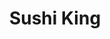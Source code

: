 ---
layout: place
title: "Sushi King"
permalink: /virginia/hampton/sushi-king.html
stateAbbr: VA
stateName: Virginia
cityName: Hampton
place_id: ChIJLeiv1xWDuokRY7VcKRfHRjY
photos:
  - name: >-
      places/ChIJLeiv1xWDuokRY7VcKRfHRjY/photos/AeeoHcJIB1fRsAepiTe0sgSgy9mTrUkoJCXXmH1bUU_DPYYGyNKeF5DQyM5AARhIiiKHI1wy0_8IcvGM-myHpP5lVSXRkIA1_hytpwvkHw6pycIznZmbVZogQiS538fNUzVzWEyjEWX0p-EjMhwUb0Pcfdb1Fd9qzjOGu_pKTJ1GK0Aw3xoS5yKUG840FNRSx-LugOTWQBkUpxQT51cg7Q5jWqDX3ETnzxA5HRxW73gpvf49sfq0YQsoUuS1y7U0etKkdeKpw2BGzKAWqptCDA7etD99ramRmBegWhqcdnAeqHmNAgjKtdMAlcRmtcEzp_Mw3ZjPkZZL3kj6R1VrqjGQG82WI0RyH3de2KF0EweMWo8uYEX54rVyJOIxeXqPaZcBekulNHBXo9A6QlSNvaEudhVPakh4KguASERnZqRn-zg
    widthPx: 4032
    heightPx: 3024
    authorAttributions:
      - displayName: John Toth
        uri: https://maps.google.com/maps/contrib/114980616996925068720
        photoUri: >-
          https://lh3.googleusercontent.com/a-/ALV-UjV2chmj9g-iATFN_Wu3e-Z6nXWbP5v4ZF5pPGiZojvab6ijk42F=s100-p-k-no-mo
    flagContentUri: >-
      https://www.google.com/local/imagery/report/?cb_client=maps_api_places.places_api&image_key=!1e10!2sCIHM0ogKEICAgICE4szAPA&hl=en-US
    googleMapsUri: >-
      https://www.google.com/maps/place//data=!3m4!1e2!3m2!1sCIHM0ogKEICAgICE4szAPA!2e10!4m2!3m1!1s0x89ba8315d7afe82d:0x3646c717295cb563
  - name: >-
      places/ChIJLeiv1xWDuokRY7VcKRfHRjY/photos/AeeoHcKqLgVzpZOdaFemwHsEctZSA9FrW5zHo7VtkEjuYbaoe4OhA2EybD4k_F3fjXpxwKn7Y51ErfYfk-j3WVjqNsxDhaLhkNZoetRaxDBP_sfz-ub0VJ-P4bzXs8SLxdvDMmMqLC_ZCkDnHNGJfuLUAxsML3rDU3vr33wY5PMmRZsjb8-jv1epPOU5iXKliZCS48xtDA2sCVpmlwSWG_Md_18PADCNVB5jgyBb3PaPnhiKoCkn3FceX2lCXLVz6ui6nnU6g07RenRx1jAquNo3dZ5MlJ-8Nq4v_zzNYDN6jYxxHq7GUZQN_Oy4DfqYMWeOz93Huq74yBvTSpcTMXww2FavTqNDjuuFz3EGKpZp7r_aq6f-2_owu6VSKBAvglKDGC1611Z2aWuiqyEFgvaI3gQs3Qz764JeuBYSlPKdUmI3Ww
    widthPx: 4800
    heightPx: 3600
    authorAttributions:
      - displayName: David Kim
        uri: https://maps.google.com/maps/contrib/111055603120504148195
        photoUri: >-
          https://lh3.googleusercontent.com/a-/ALV-UjV9S9yXlXEdv8aX94lez0MA5LvwubgTz4NMP-YQd8wNeKMMpIuq=s100-p-k-no-mo
    flagContentUri: >-
      https://www.google.com/local/imagery/report/?cb_client=maps_api_places.places_api&image_key=!1e10!2sCIHM0ogKEICAgICn3fOrGA&hl=en-US
    googleMapsUri: >-
      https://www.google.com/maps/place//data=!3m4!1e2!3m2!1sCIHM0ogKEICAgICn3fOrGA!2e10!4m2!3m1!1s0x89ba8315d7afe82d:0x3646c717295cb563
  - name: >-
      places/ChIJLeiv1xWDuokRY7VcKRfHRjY/photos/AeeoHcKd_F5n_Sr4z8uv7DOnyDW1LXAXW8XXwKHr22gqKIcBlLwpF_RXUWX57uldHtfDcPSrQYG3gWQLcrU5DsaCX3OtCMZjLTYhhus011M-prqTNcr8vTd0jz2QPcIhEj-YXJbjjyAIUw_us9ycdd-K-1XWa_yAZLNmCZTJ9CM6HvmT4haggxeUzNVZPq1jfIXsbMw5qJeigai2fkAY-qlg3i07gSVwMCNDv757_lqpUc8wMtCmv3DQV9hhQ9Hx2Dm1nvzqWV2WT73sxKHkv7My8-Z-tYC6ahHHyYxWY5ml-rMvdr3ft-Z-Bext2EAiK3sdhU70-w9OUDz2fR8zNYRUucDCjrXhGgRFJcYPxX3gnp7l94Q6VyO3HGZ6MPwd-CxklbRxNv6sgB1pF5jFcd8NenLvvqU7S6jy1_EN4e7nWg7Q5NA
    widthPx: 3024
    heightPx: 4032
    authorAttributions:
      - displayName: E G
        uri: https://maps.google.com/maps/contrib/105016312964130528495
        photoUri: >-
          https://lh3.googleusercontent.com/a-/ALV-UjWBOwYfCiqzx3QQ9fKJf9eQEGr-pqkwOLxLz23DBPTipps9kTigZQ=s100-p-k-no-mo
    flagContentUri: >-
      https://www.google.com/local/imagery/report/?cb_client=maps_api_places.places_api&image_key=!1e10!2sCIHM0ogKEICAgIDbpq_EuwE&hl=en-US
    googleMapsUri: >-
      https://www.google.com/maps/place//data=!3m4!1e2!3m2!1sCIHM0ogKEICAgIDbpq_EuwE!2e10!4m2!3m1!1s0x89ba8315d7afe82d:0x3646c717295cb563
  - name: >-
      places/ChIJLeiv1xWDuokRY7VcKRfHRjY/photos/AeeoHcJbwdagVgkz2eB_6uMJ56GBZ7NqzFK8Tolih2Qx6rSR9RWxou9GcX_JNYOCXJOc6Pp9j2sIDyd6WvCXDXcNM99kjaj4yXuwnHUOpQDqnfgxTJrfBz87py_Dbay-PuVK7FUmhA3keyo9ucPCyK-8nKXEYIRtEb3XZzjnYM_v_p1L7GPJgQuxo_ufPbgEh0Lg3ps8dRIfQA5rb75-fKxLSm7LVPRNm4NGP_9U-urqcd0jnR586SKy1GI9FL1Lk3rj9UZ7ZtaxWDp_v8pX0pIrlICUat8MIx_byWgt5jevP_HDNl7ndUmWpuapWGO-I30wJ1_SElGZtPSV-aADR5WfurrM_SvZLs9VDf3fa9dL8y-gBlHrPdp7SnTtmwU6fYem9OB18FICohFmfRLvdBlXhKQ6o-KX9piuFwFGoSXdUhO_xQ
    widthPx: 1918
    heightPx: 1673
    authorAttributions:
      - displayName: Dior Faust
        uri: https://maps.google.com/maps/contrib/103230645778948253869
        photoUri: >-
          https://lh3.googleusercontent.com/a/ACg8ocJvrzxAtgHoao4zjblM9cpag1soXO2Tjb5l8UCWnJmpu_c4Brk=s100-p-k-no-mo
    flagContentUri: >-
      https://www.google.com/local/imagery/report/?cb_client=maps_api_places.places_api&image_key=!1e10!2sCIHM0ogKEICAgIDeru-ANQ&hl=en-US
    googleMapsUri: >-
      https://www.google.com/maps/place//data=!3m4!1e2!3m2!1sCIHM0ogKEICAgIDeru-ANQ!2e10!4m2!3m1!1s0x89ba8315d7afe82d:0x3646c717295cb563
  - name: >-
      places/ChIJLeiv1xWDuokRY7VcKRfHRjY/photos/AeeoHcIcEjx4hpWcdvRAReYXzX7GOAH5f87TW3jkaJpLB3HE8q_1PkbwQchL7M-4MfoiFGOW-6aLapUIe5PZa5GC087Z0D5S9Czjr1YI9h3N1d_jCf9ph_Wv6Pd8i_69OAf99YBcTT7GNWcg0IMqpYpZy6VRgf4KNHiXXkqhJUnSq8kZQ1V9w4hSnPL9hOSbUPvTiGeM0SUFhDbxNgWSWUgXWnhJLPpCpOh2rNJ5Q2M3rpS730G4LYP7Vtpg8gIs7lF0Vu--lcddm58m1FivqgnsH3S4CYcKqnDSofDk-mC9FGwXybDtTwDZYp_3epgY3qL6eypOIP5eUdywHGB5yW7XHM6qs4PIA8h3UdjIuOBDUa1Zt7yV-b_-nm5RDBFGHBvxpr8Ld5OWdtmAg-L2EoVCW2es9iF7G8fTqPA5DOzqpIBtcQ
    widthPx: 3600
    heightPx: 4800
    authorAttributions:
      - displayName: Julia A
        uri: https://maps.google.com/maps/contrib/104555401381586127870
        photoUri: >-
          https://lh3.googleusercontent.com/a-/ALV-UjVnJH0SwziAiUvQ1OtX9cdUjGYe0BzQT-0d4S8_qvmIFzeIeh4z=s100-p-k-no-mo
    flagContentUri: >-
      https://www.google.com/local/imagery/report/?cb_client=maps_api_places.places_api&image_key=!1e10!2sCIHM0ogKEICAgICLgt_7Dw&hl=en-US
    googleMapsUri: >-
      https://www.google.com/maps/place//data=!3m4!1e2!3m2!1sCIHM0ogKEICAgICLgt_7Dw!2e10!4m2!3m1!1s0x89ba8315d7afe82d:0x3646c717295cb563
  - name: >-
      places/ChIJLeiv1xWDuokRY7VcKRfHRjY/photos/AeeoHcJv1EOWoh7r_9K8gueJSfU-aytlS8kS3-esUpsgb0qzkZduKdpMFtIysPn97Qj9yFbKNLKSdKv7s9eN81SOGVEFYZ2wCt_bBq6yOuOg5ICWWRTj7CjSXeBmJ5NNVtjb-VrIUDIq6-bVmbj-IO-Uvqa3fFlzXqLx1VRfM8_YFEELc2aEf5WmtYYOpRVVDOyKdjirqy8VzYsY4_xWeD_IL-CAawuL6scbTRt8aQOHVx71z9quuLCq4DC0BKG2zC6YPGUffhSFFoy5a8zfKCnKJwT5IDTeKAalSwW3JMkqnlkqNZvun5ZWQCcsAf1m-1nh-v-EnWUc-vGDrlwURxW4DZ3DSg8jj9toW4YVWcHn0OHY63-JoLKxZgnq8aWyTBRG9ejU_z84dhRTthGQCDsM7XFTPIYV3uPHHDmRla3DcYPfmg
    widthPx: 3024
    heightPx: 4032
    authorAttributions:
      - displayName: Sherry Thorne
        uri: https://maps.google.com/maps/contrib/108849914221448160568
        photoUri: >-
          https://lh3.googleusercontent.com/a-/ALV-UjU-Bm53-9szXWOH85vhXkG22WSRzbNzXYZVyJnQi1nyFCg5Riuaww=s100-p-k-no-mo
    flagContentUri: >-
      https://www.google.com/local/imagery/report/?cb_client=maps_api_places.places_api&image_key=!1e10!2sCIHM0ogKEICAgID6--DaPQ&hl=en-US
    googleMapsUri: >-
      https://www.google.com/maps/place//data=!3m4!1e2!3m2!1sCIHM0ogKEICAgID6--DaPQ!2e10!4m2!3m1!1s0x89ba8315d7afe82d:0x3646c717295cb563
  - name: >-
      places/ChIJLeiv1xWDuokRY7VcKRfHRjY/photos/AeeoHcJHiX2MBXLwO9SwhfCHGgfmvjTkHt_buJu7fsEIcnNN7SL4A_9l7MTrXqq1A5zsZM3jN8FcackHWeL7EXPl4s9ggOEcYElmTodAMAt-z_6_hUz9sa6J1KnFi8jBOBbHnVI3ynp1yPSXzLuj3fnWV6l8c3HbuVjGGWy0a9-pC0UCn_Q1uy0duW0hX88r7gVjVdeLie14Aj_yOD6HNM9mZj0pzlbK9cpT8CiIYSimI7Y2MKC4a40_HfgaTG2R9swwnKbHMoMGiVqsIkc0826BxeYkIHU_lJfQLlIVNnktwzdIpTBf9wjYr6PB4sTfx1k4jbDRHjwVCqnhMzTppZSC7t7816wuTNbDgW3WqKKzwpXtrbGNw2qOjDEdR4HyhGK_1UzWseJS9O_CNy4MnAW-6ZUUfivuX2-d3joTBAqIJPgmgavx
    widthPx: 2268
    heightPx: 4032
    authorAttributions:
      - displayName: Unwanted Commentary
        uri: https://maps.google.com/maps/contrib/105533244026934277235
        photoUri: >-
          https://lh3.googleusercontent.com/a-/ALV-UjW-CJdp_uYI7NA1eywy7VyXzaWsSK8yx73ovkwgdA8qSCZWdwtLyw=s100-p-k-no-mo
    flagContentUri: >-
      https://www.google.com/local/imagery/report/?cb_client=maps_api_places.places_api&image_key=!1e10!2sCIHM0ogKEICAgIC-uviRkwE&hl=en-US
    googleMapsUri: >-
      https://www.google.com/maps/place//data=!3m4!1e2!3m2!1sCIHM0ogKEICAgIC-uviRkwE!2e10!4m2!3m1!1s0x89ba8315d7afe82d:0x3646c717295cb563
  - name: >-
      places/ChIJLeiv1xWDuokRY7VcKRfHRjY/photos/AeeoHcKT267KD_8zKEo1zqbk15faKJe5ciGFwVf3xsUqviGiAz8RuY3H8WxLAkTQn3clegM0ejFeoAUVJTb0kist7_B3taf25NawoRUeQFUlFbgWyY0AZfNIqbevDvll-z4yPDR31oqwzjndt_5aYATEH0QPX90_olyPSrnS9bRQs6XF6m_p8BLY-VgM9kSQAgc32-w_MhkRr-ULnbMFOqab8787tIE_7Tt2oGrSHcqWaiU9j0DasDXkSvsL7_plCjbL5rX1COw7GNzDL3Z2uxclnyGqMVx9mZQh5ycua3LYXmvbkyAmNoMBUnHwswI77T2RK2PMvV7FxCYHEjb7tBoZfXUSjc-OCVMTuDkFj7c-dQO6yFD8XLaWfVZ9YGfrHHTmwiLeVOmKhjX4qjFz4P1xAXcSkK1HWFGO77Btiv1MaQDUjw
    widthPx: 3024
    heightPx: 4032
    authorAttributions:
      - displayName: Haylie Garcia
        uri: https://maps.google.com/maps/contrib/108890023659049621485
        photoUri: >-
          https://lh3.googleusercontent.com/a/ACg8ocJ6IBwP9uMU7HNoptrjtgTp4qT2EhOep0fEU_rcPa6pSlkBYA=s100-p-k-no-mo
    flagContentUri: >-
      https://www.google.com/local/imagery/report/?cb_client=maps_api_places.places_api&image_key=!1e10!2sCIHM0ogKEICAgIDTqLSeXQ&hl=en-US
    googleMapsUri: >-
      https://www.google.com/maps/place//data=!3m4!1e2!3m2!1sCIHM0ogKEICAgIDTqLSeXQ!2e10!4m2!3m1!1s0x89ba8315d7afe82d:0x3646c717295cb563
  - name: >-
      places/ChIJLeiv1xWDuokRY7VcKRfHRjY/photos/AeeoHcIrQYk3q4_5UY_ZKyGGXN-89fLRyf6KzCfKcEUe71boxzgqZp291k54T5L1YRK-y9ElqO8QTweTWNK71206Bn9oE_zxvBNEiLbcYXKd7zpbxEaRFO3l0MRTYBUvG2m6GyOHkeIpb2WrRFXHI7k4ANCvHUbI_VYjbEf_YOA7LEcjzOjPc0AOHHc0clFLbxkxs6jZc23ATDLGZZe0Z6-RG1aFxAmrAI-xHmbY157rdUNd1aIyOCc6OJ-Mp3rGA8KMMJ6Yo7Ge4CEgMocW3HC9EAKCfjh3RplEu7SCczwA77AWVnrzQmH1cHV0xKhSYTT9VjXC0cZUN5NvBmuUtj_-X6iyWMSvnBwxWncEhQdbYaD8BCOT8qaA3-EP96kseYCbq1IyY4WC2SGsG2lPM0BHKmRFHMPle5swSwt1DdEbWZTeNRqx
    widthPx: 3600
    heightPx: 4800
    authorAttributions:
      - displayName: Julia A
        uri: https://maps.google.com/maps/contrib/104555401381586127870
        photoUri: >-
          https://lh3.googleusercontent.com/a-/ALV-UjVnJH0SwziAiUvQ1OtX9cdUjGYe0BzQT-0d4S8_qvmIFzeIeh4z=s100-p-k-no-mo
    flagContentUri: >-
      https://www.google.com/local/imagery/report/?cb_client=maps_api_places.places_api&image_key=!1e10!2sCIHM0ogKEICAgICLgt_7rwE&hl=en-US
    googleMapsUri: >-
      https://www.google.com/maps/place//data=!3m4!1e2!3m2!1sCIHM0ogKEICAgICLgt_7rwE!2e10!4m2!3m1!1s0x89ba8315d7afe82d:0x3646c717295cb563
  - name: >-
      places/ChIJLeiv1xWDuokRY7VcKRfHRjY/photos/AeeoHcLccNtsEUbQTjFUMAP4VV0xHn7JmMV1oggp0woqaXqXq7CI-4Mzlq4CXHSaR7Nr831qmxPSWMev_NWA6Ey3OmfSwzd71ZbnDuZr8bmtAiYKslw7NkpwoQsaQXodDINAV_95FarhPv0MPgErputaOitSAkcIICqB_OC3fIPiuaO-ao5Oi1pM4qheNiFpQ2GMVqn2D6usgO9ddW6nm1ymgdaSrWZM4iY0xkySob3ICtaKES8s30OhP1lb8vfHyj6HUM6uK1WvBjpv4UVp7jvKNJwEtBFpFN4Xf3MXMkWRtr7Ib0vSRcw6Ujkggzr8yOSfp2HeORQiWpYgxoIdPDmkot2lGH04JDDmcJv15hn1bi_Pl39DpXc22ZRfD1wWVrdLIK-F3KXyQ_KNw-OkFRUsNuTuJWQhROYEuY8vP7-PXZMiCvvs
    widthPx: 4032
    heightPx: 3024
    authorAttributions:
      - displayName: hugo carvajal
        uri: https://maps.google.com/maps/contrib/117353527853764633203
        photoUri: >-
          https://lh3.googleusercontent.com/a-/ALV-UjV_P6IaaOxSxuvT1av1lal6xx-fXap4HzIRgS7DNFbfQbQ5x1fI=s100-p-k-no-mo
    flagContentUri: >-
      https://www.google.com/local/imagery/report/?cb_client=maps_api_places.places_api&image_key=!1e10!2sCIHM0ogKEICAgIC-kKOPxwE&hl=en-US
    googleMapsUri: >-
      https://www.google.com/maps/place//data=!3m4!1e2!3m2!1sCIHM0ogKEICAgIC-kKOPxwE!2e10!4m2!3m1!1s0x89ba8315d7afe82d:0x3646c717295cb563
address: 5101 Kilgore Ave, Hampton, VA 23666, USA
street: 5101 Kilgore Ave
city: Hampton
state: VA
zip: '23666'
country: USA
neighborhood: Coliseum Central
latitude: '37.044734'
longitude: '-76.392594'
accessibility_options:
  wheelchairAccessibleParking: true
  wheelchairAccessibleEntrance: true
  wheelchairAccessibleRestroom: true
  wheelchairAccessibleSeating: true
business_status: OPERATIONAL
name: Sushi King
google_maps_links:
  directionsUri: >-
    https://www.google.com/maps/dir//''/data=!4m7!4m6!1m1!4e2!1m2!1m1!1s0x89ba8315d7afe82d:0x3646c717295cb563!3e0
  placeUri: https://maps.google.com/?cid=3911032228709971299
  writeAReviewUri: >-
    https://www.google.com/maps/place//data=!4m3!3m2!1s0x89ba8315d7afe82d:0x3646c717295cb563!12e1
  reviewsUri: >-
    https://www.google.com/maps/place//data=!4m4!3m3!1s0x89ba8315d7afe82d:0x3646c717295cb563!9m1!1b1
  photosUri: >-
    https://www.google.com/maps/place//data=!4m3!3m2!1s0x89ba8315d7afe82d:0x3646c717295cb563!10e5
primary_type: Sushi Restaurant
opening_hours:
  regular: null
  current: null
secondary_opening_hours:
  regular:
    weekdayDescriptions: null
    type: null
  current:
    weekdayDescriptions: null
    type: null
phone: (757) 788-7080
price_level: PRICE_LEVEL_MODERATE
price_range: $20 &ndash; $30
rating: '3.8'
rating_count: 1585
website: http://www.sushikingptc.com/
description: null
reviews: null
parking_options: null
payment_options: null
allow_dogs: null
curbside_pickup: null
delivery: null
dine_in: null
good_for_children: null
good_for_groups: null
good_for_sports: null
live_music: null
menu_for_children: null
outdoor_seating: null
reservable: null
restroom: null
serves_beer: null
serves_breakfast: null
serves_brunch: null
serves_cocktails: null
serves_coffee: null
serves_dinner: null
serves_dessert: null
serves_lunch: null
serves_vegetarian_food: null
serves_wine: null
takeout: null

---
